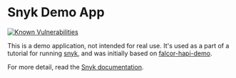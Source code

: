 Snyk Demo App
===
[![Known Vulnerabilities](https://snyk.io/test/github/AH7/snyk-demo-app/badge.svg)](https://snyk.io/test/github/AH7/snyk-demo-app)

This is a demo application, not intended for real use.
It's used as a part of a tutorial for running [snyk](https://snyk.io/), and was initially based on [falcor-hapi-demo](https://github.com/Netflix/falcor-hapi-demo).

For more detail, read the [Snyk documentation](https://snyk.io/docs/).

